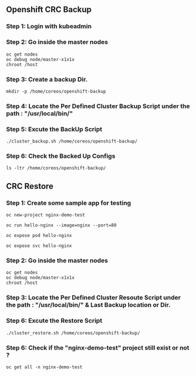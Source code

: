 
## Openshift CRC Backup

### Step 1: Login with kubeadmin 

### Step 2: Go inside the master nodes 
```
oc get nodes 
oc debug node/master-x1x1x
chroot /host
```

### Step 3: Create a backup Dir. 
```
mkdir -p /home/coreos/openshift-backup
```

### Step 4: Locate the Per Defined Cluster Backup Script under the path : "/usr/local/bin/"

### Step 5: Excute the BackUp Script
```
./cluster_backup.sh /home/coreos/openshift-backup/
```

### Step 6: Check the Backed Up Configs
```
ls -ltr /home/coreos/openshift-backup/
```



## CRC Restore 

### Step 1: Create some sample app for testing
```
oc new-project nginx-demo-test
```
```
oc run hello-nginx --image=nginx --port=80
```
```
oc expose pod hello-nginx 
```
```
oc expose svc hello-nginx 
```
### Step 2: Go inside the master nodes 
```
oc get nodes 
oc debug node/master-x1x1x
chroot /host
```

### Step 3: Locate the Per Defined Cluster Resoute Script under the path : "/usr/local/bin/" & Last Backup location or Dir.

### Step 6: Excute the Restore Script
```
./cluster_restore.sh /home/coreos/openshift-backup/
```

### Step 6: Check if the "nginx-demo-test" project still exist or not ?
```
oc get all -n nginx-demo-test
```

